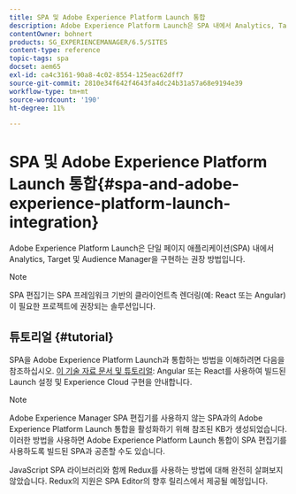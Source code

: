 ```yaml
---
title: SPA 및 Adobe Experience Platform Launch 통합
description: Adobe Experience Platform Launch은 SPA 내에서 Analytics, Target 및 Audience Manager을 구현하는 권장 방법입니다.
contentOwner: bohnert
products: SG_EXPERIENCEMANAGER/6.5/SITES
content-type: reference
topic-tags: spa
docset: aem65
exl-id: ca4c3161-90a8-4c02-8554-125eac62dff7
source-git-commit: 2810e34f642f4643fa4dc24b31a57a68e9194e39
workflow-type: tm+mt
source-wordcount: '190'
ht-degree: 11%

---
```


# SPA 및 Adobe Experience Platform Launch 통합{#spa-and-adobe-experience-platform-launch-integration}

Adobe Experience Platform Launch은 단일 페이지 애플리케이션(SPA) 내에서 Analytics, Target 및 Audience Manager을 구현하는 권장 방법입니다.

>[!NOTE]
>
>SPA 편집기는 SPA 프레임워크 기반의 클라이언트측 렌더링(예: React 또는 Angular)이 필요한 프로젝트에 권장되는 솔루션입니다.

## 튜토리얼 {#tutorial}

SPA을 Adobe Experience Platform Launch과 통합하는 방법을 이해하려면 다음을 참조하십시오. [이 기술 자료 문서 및 튜토리얼](https://experienceleague.adobe.com/docs/experience-manager-learn/sites/spa-editor/spa-editor-framework-feature-video-use.html?lang=ko-KR): Angular 또는 React를 사용하여 빌드된 Launch 설정 및 Experience Cloud 구현을 안내합니다.

>[!NOTE]
>
>Adobe Experience Manager SPA 편집기를 사용하지 않는 SPA과의 Adobe Experience Platform Launch 통합을 활성화하기 위해 참조된 KB가 생성되었습니다. 이러한 방법을 사용하면 Adobe Experience Platform Launch 통합이 SPA 편집기를 사용하도록 빌드된 SPA과 공존할 수도 있습니다.
>
>JavaScript SPA 라이브러리와 함께 Redux를 사용하는 방법에 대해 완전히 살펴보지 않았습니다. Redux의 지원은 SPA Editor의 향후 릴리스에서 제공될 예정입니다.
